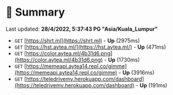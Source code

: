 # 📖 Summary
Last updated: **28/4/2022, 5:37:43 PG "Asia/Kuala_Lumpur"**

- `GET` [https://shrt.ml](https://shrt.ml) - **Up** (2975ms)
- `GET` [https://hst.aytea.ml/](https://hst.aytea.ml/) - **Up** (471ms)
- `GET` [https://color.aytea.ml/4b31d6.png](https://color.aytea.ml/4b31d6.png) - **Up** (1730ms)
- `GET` [https://memeapi.aytea14.repl.co/gimme](https://memeapi.aytea14.repl.co/gimme) - **Up** (3916ms)
- `GET` [https://teledrivemy.herokuapp.com/dashboard](https://teledrivemy.herokuapp.com/dashboard) - **Up** (191ms)
